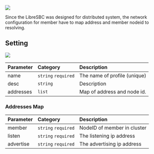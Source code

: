 <img src="https://img.shields.io/badge/STATUS-DONE-blue?style=flat-square">

Since the LibreSBC was designed for distributed system, the network configuration for member have to map address and member nodeid to resolving.  

## Setting
<img src="https://img.shields.io/badge/API-/libreapi/base/netalias-BLUE?style=for-the-badge&logo=Safari">

Parameter    | Category           | Description                     
:---         |:---                |:---                             
name         |`string` `required` | The name of profile (unique)    
desc         |`string` | Description 
addresses |`list` |Map of address and node id.

### Addresses Map
Parameter    | Category           | Description                     
:---         |:---                |:---                             
member       |`string` `required` |NodeID of member in cluster
listen       |`string` `required`| The listening ip address 
advertise |`string` `required`| The advertising ip address


